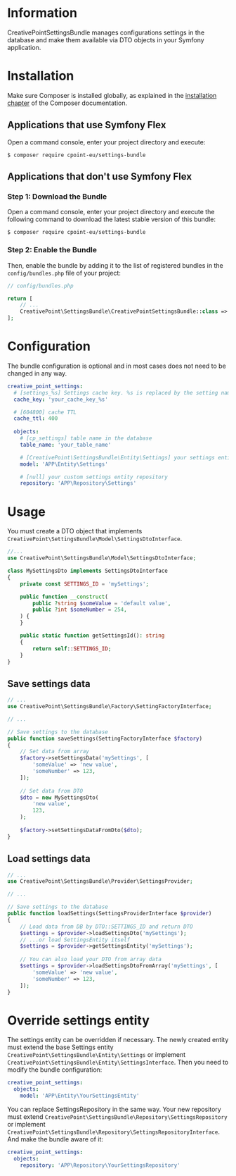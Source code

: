 # Information

CreativePointSettingsBundle manages configurations settings in the database and make them available via DTO objects in your Symfony application.

Installation
============

Make sure Composer is installed globally, as explained in the
[installation chapter](https://getcomposer.org/doc/00-intro.md)
of the Composer documentation.

Applications that use Symfony Flex
----------------------------------

Open a command console, enter your project directory and execute:

```console
$ composer require cpoint-eu/settings-bundle
```

Applications that don't use Symfony Flex
----------------------------------------

### Step 1: Download the Bundle

Open a command console, enter your project directory and execute the
following command to download the latest stable version of this bundle:

```console
$ composer require cpoint-eu/settings-bundle
```

### Step 2: Enable the Bundle

Then, enable the bundle by adding it to the list of registered bundles
in the `config/bundles.php` file of your project:

```php
// config/bundles.php

return [
    // ...
    CreativePoint\SettingsBundle\CreativePointSettingsBundle::class => ['all' => true],
];
```

Configuration
=============

The bundle configuration is optional and in most cases does not need to be changed in any way.

```yaml
creative_point_settings:
  # [settings_%s] Settings cache key. %s is replaced by the setting name
  cache_key: 'your_cache_key_%s'

  # [604800] cache TTL
  cache_ttl: 400
  
  objects:
    # [cp_settings] table name in the database  
    table_name: 'your_table_name'

    # [CreativePoint\SettingsBundle\Entity\Settings] your settings entity
    model: 'APP\Entity\Settings'

    # [null] your custom settings entity repository
    repository: 'APP\Repository\Settings'
```

Usage
=====

You must create a DTO object that implements `CreativePoint\SettingsBundle\Model\SettingsDtoInterface`.

```php
//...
use CreativePoint\SettingsBundle\Model\SettingsDtoInterface;

class MySettingsDto implements SettingsDtoInterface
{
    private const SETTINGS_ID = 'mySettings';

    public function __construct(
        public ?string $someValue = 'default value',
        public ?int $someNumber = 254,
    ) {
    }

    public static function getSettingsId(): string
    {
        return self::SETTINGS_ID;
    }
}
```

Save settings data
------------------

```php
// ...
use CreativePoint\SettingsBundle\Factory\SettingFactoryInterface;

// ...

// Save settings to the database
public function saveSettings(SettingFactoryInterface $factory)
{
    // Set data from array
    $factory->setSettingsData('mySettings', [
        'someValue' => 'new value',
        'someNumber' => 123,
    ]);
    
    // Set data from DTO
    $dto = new MySettingsDto(
        'new value',
        123,
    );
    
    $factory->setSettingsDataFromDto($dto);
}

```

Load settings data
------------------

```php
// ...
use CreativePoint\SettingsBundle\Provider\SettingsProvider;

// ...

// Save settings to the database
public function loadSettings(SettingsProviderInterface $provider)
{
    // Load data from DB by DTO::SETTINGS_ID and return DTO
    $settings = $provider->loadSettingsDto('mySettings');
    // ...or load SettingsEntity itself
    $settings = $provider->getSettingsEntity('mySettings');
    
    // You can also load your DTO from array data
    $settings = $provider->loadSettingsDtoFromArray('mySettings', [
        'someValue' => 'new value',
        'someNumber' => 123,
    ]);
}

```

Override settings entity
========================

The settings entity can be overridden if necessary. The newly created entity must extend the base Settings entity 
`CreativePoint\SettingsBundle\Entity\Settings` or implement `CreativePoint\SettingsBundle\Entity\SettingsInterface`. 
Then you need to modify the bundle configuration:

```yaml
creative_point_settings:
  objects:
    model: 'APP\Entity\YourSettingsEntity'
```

You can replace SettingsRepository in the same way. Your new repository must extend 
`CreativePoint\SettingsBundle\Repository\SettingsRepository` or implement 
`CreativePoint\SettingsBundle\Repository\SettingsRepositoryInterface`. And make the bundle aware of it:

```yaml
creative_point_settings:
  objects:
    repository: 'APP\Repository\YourSettingsRepository'
```
